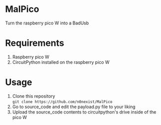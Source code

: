 # MalPico
Turn the raspberry pico W into a BadUsb

# Requirements
<ol>
  <li>Raspberry pico W</li>
  <li>CircuitPython installed on the raspberry pico W</li>
</ol>

# Usage
<ol>
  <li>Clone this repository<br>
    <code>git clone https://github.com/n0nexist/MalPico</code>
  <br></li>
  <li>
    Go to source_code and edit the payload.py file to your liking    
  </li>
  <li>
    Upload the source_code contents to circuitpython's drive inside of the pico W
  </li>
</ol>
